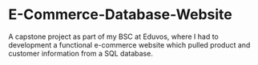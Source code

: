 # E-Commerce-Database-Website
A capstone project as part of my BSC at Eduvos, where I had to development a functional e-commerce website which pulled product and customer information from a SQL database.
